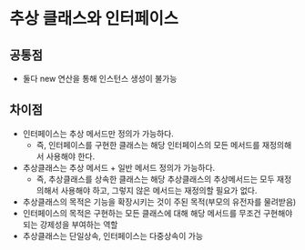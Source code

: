 # 추상 클래스와 인터페이스

## 공통점
- 둘다 new 연산을 통해 인스턴스 생성이 불가능

## 차이점
- 인터페이스는 추상 메서드만 정의가 가능하다.
  - 즉, 인터페이스를 구현한 클래스는 해당 인터페이스의 모든 메서드를 재정의해서 사용해야 한다.
- 추상클래스는 추상 메서드 + 일반 메서드 정의가 가능하다.
  - 즉, 추상클래스를 상속한 클래스는 해당 추상클래스의 추상메서드는 모두 재정의해서 사용해야 하고, 그렇지 않은 메서드는 재정의할 필요가 없다.
- 추상클래스의 목적은 기능을 확장시키는 것이 주된 목적(부모의 유전자를 물려받음)
- 인터페이스의 목적은 구현하는 모든 클래스에 대해 해당 메서드를 무조건 구현해야 되는 강제성을 부여하는 역할
- 추상클래스는 단일상속, 인터페이스는 다중상속이 가능